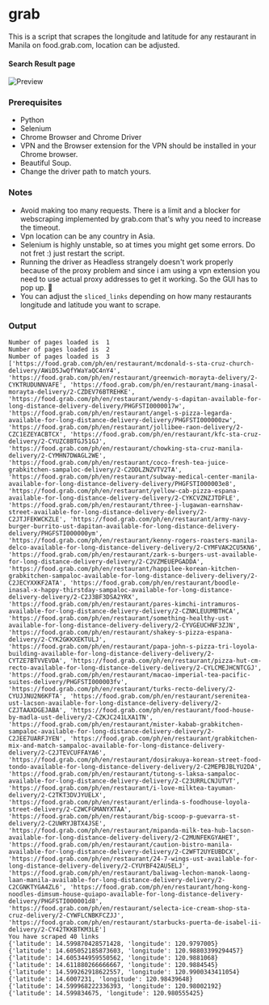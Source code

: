 # grab
This is a script that scrapes the longitude and latitude for any restaurant in Manila on food.grab.com, location can be adjusted.

#### Search Result page
![Preview](https://user-images.githubusercontent.com/20070770/139863640-4802f0b2-37c0-4a36-bd5c-78d023faddbb.png)

### Prerequisites
- Python
- Selenium
- Chrome Browser and Chrome Driver
- VPN and the Browser extension for the VPN should be installed in your Chrome browser. 
- Beautiful Soup.
- Change the driver path to match yours. 

### Notes
- Avoid making too many requests. There is a limit and a blocker for webscraping implemented by grab.com that's why you need to increase the timeout.
- Vpn location can be any country in Asia. 
- Selenium is highly unstable, so at times you might get some errors. Do not fret :) just restart the script. 
- Running the driver as Headless strangely doesn't work properly because of the proxy problem and since i am using a vpn extension you need to use actual proxy addresses to get it working. So the GUI has to pop up. 👀
- You can adjust the ```sliced_links``` depending on how many restaurants longitude and latitude you want to scrape.

### Output
```
Number of pages loaded is  1
Number of pages loaded is  2
Number of pages loaded is  3
['https://food.grab.com/ph/en/restaurant/mcdonald-s-sta-cruz-church-delivery/AWiD5JwQfYWaYaQC4nY4', 'https://food.grab.com/ph/en/restaurant/greenwich-morayta-delivery/2-CYKTRUDUNNVAFE', 'https://food.grab.com/ph/en/restaurant/mang-inasal-morayta-delivery/2-CZDEV76BTREHKE', 'https://food.grab.com/ph/en/restaurant/wendy-s-dapitan-available-for-long-distance-delivery-delivery/PHGFSTI0000017w', 'https://food.grab.com/ph/en/restaurant/angel-s-pizza-legarda-available-for-long-distance-delivery-delivery/PHGFSTI000000zw', 'https://food.grab.com/ph/en/restaurant/jollibee-raon-delivery/2-CZC1EZEYACBTCX', 'https://food.grab.com/ph/en/restaurant/kfc-sta-cruz-delivery/2-CYUZC8BTGJ51GJ', 'https://food.grab.com/ph/en/restaurant/chowking-sta-cruz-manila-delivery/2-CYMHN7DWAGL2WE', 'https://food.grab.com/ph/en/restaurant/coco-fresh-tea-juice-grabkitchen-sampaloc-delivery/2-C2DDLZNZVTV2TA', 'https://food.grab.com/ph/en/restaurant/subway-medical-center-manila-available-for-long-distance-delivery-delivery/PHGFSTI000003e8', 'https://food.grab.com/ph/en/restaurant/yellow-cab-pizza-espana-available-for-long-distance-delivery-delivery/2-CYKCVZNZJTDFLE', 'https://food.grab.com/ph/en/restaurant/three-j-lugawan-earnshaw-street-available-for-long-distance-delivery-delivery/2-C2JTJFEKWCKZLE', 'https://food.grab.com/ph/en/restaurant/army-navy-burger-burrito-ust-dapitan-available-for-long-distance-delivery-delivery/PHGFSTI000000ym', 'https://food.grab.com/ph/en/restaurant/kenny-rogers-roasters-manila-delco-available-for-long-distance-delivery-delivery/2-CYMFVAK2CU5KN6', 'https://food.grab.com/ph/en/restaurant/zark-s-burgers-ust-available-for-long-distance-delivery-delivery/2-C2VZMEUEPGADDA', 'https://food.grab.com/ph/en/restaurant/happilee-korean-kitchen-grabkitchen-sampaloc-available-for-long-distance-delivery-delivery/2-C2JECYXXKF2ATA', 'https://food.grab.com/ph/en/restaurant/boodle-inasal-x-happy-thirstday-sampaloc-available-for-long-distance-delivery-delivery/2-C2J3BF3DSA2YRX', 'https://food.grab.com/ph/en/restaurant/pares-kimchi-intramuros-available-for-long-distance-delivery-delivery/2-CZNKLEUUMBTHCA', 'https://food.grab.com/ph/en/restaurant/something-healthy-ust-available-for-long-distance-delivery-delivery/2-CYVGEUCHNF3ZJN', 'https://food.grab.com/ph/en/restaurant/shakey-s-pizza-espana-delivery/2-CYK2GKKXEKTULJ', 'https://food.grab.com/ph/en/restaurant/papa-john-s-pizza-tri-loyola-building-available-for-long-distance-delivery-delivery/2-CYTZE7BTVVEVDA', 'https://food.grab.com/ph/en/restaurant/pizza-hut-cm-recto-available-for-long-distance-delivery-delivery/2-CYLCMEJHCNTCGJ', 'https://food.grab.com/ph/en/restaurant/macao-imperial-tea-pacific-suites-delivery/PHGFSTI000003fv', 'https://food.grab.com/ph/en/restaurant/turks-recto-delivery/2-CYUJJNU2N6KFTA', 'https://food.grab.com/ph/en/restaurant/serenitea-ust-lacson-available-for-long-distance-delivery-delivery/2-CZJTAAXDGEJABA', 'https://food.grab.com/ph/en/restaurant/food-house-by-madla-ust-delivery/2-CZKJC241LXA1TN', 'https://food.grab.com/ph/en/restaurant/mister-kabab-grabkitchen-sampaloc-available-for-long-distance-delivery-delivery/2-C2JEE7UARFJYEN', 'https://food.grab.com/ph/en/restaurant/grabkitchen-mix-and-match-sampaloc-available-for-long-distance-delivery-delivery/2-C2JTEVCUFFAYA6', 'https://food.grab.com/ph/en/restaurant/dosirakuya-korean-street-food-tondo-available-for-long-distance-delivery-delivery/2-C2MEPBJBLYU2DA', 'https://food.grab.com/ph/en/restaurant/tutong-s-laksa-sampaloc-available-for-long-distance-delivery-delivery/2-C23URRLCNJUTVT', 'https://food.grab.com/ph/en/restaurant/i-love-milktea-tayuman-delivery/2-C2TKT3DVJYUELX', 'https://food.grab.com/ph/en/restaurant/erlinda-s-foodhouse-loyola-street-delivery/2-C2WCFGMANYXTAA', 'https://food.grab.com/ph/en/restaurant/big-scoop-p-guevarra-st-delivery/2-C2UWRYJBTX4JSE', 'https://food.grab.com/ph/en/restaurant/mipanda-milk-tea-hub-lacson-available-for-long-distance-delivery-delivery/2-C2MUNFEKGYAHET', 'https://food.grab.com/ph/en/restaurant/caution-bistro-manila-available-for-long-distance-delivery-delivery/2-C2WFT2UYEUBDCX', 'https://food.grab.com/ph/en/restaurant/24-7-wings-ust-available-for-long-distance-delivery-delivery/2-CYUYBF42AU5ELJ', 'https://food.grab.com/ph/en/restaurant/baliwag-lechon-manok-laong-laan-manila-available-for-long-distance-delivery-delivery/2-C2CGNKTYGA4ZL6', 'https://food.grab.com/ph/en/restaurant/hong-kong-noodles-dimsum-house-quiapo-available-for-long-distance-delivery-delivery/PHGFSTI000001d8', 'https://food.grab.com/ph/en/restaurant/selecta-ice-cream-shop-sta-cruz-delivery/2-CYWFLCNBKFCZJJ', 'https://food.grab.com/ph/en/restaurant/starbucks-puerta-de-isabel-ii-delivery/2-CY42TKKBTKM3LE']
You have scraped 40 links
{'latitude': 14.599870428571428, 'longitude': 120.9797005}
{'latitude': 14.605052185873603, 'longitude': 120.98803399294457}
{'latitude': 14.605344959550562, 'longitude': 120.9881068}
{'latitude': 14.611880266666667, 'longitude': 120.9884545}
{'latitude': 14.599262918622557, 'longitude': 120.9900343411054}
{'latitude': 14.6007231, 'longitude': 120.98439648}
{'latitude': 14.599968222336393, 'longitude': 120.98002192}
{'latitude': 14.599834675, 'longitude': 120.980555425}
```
